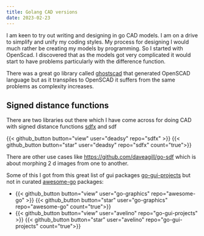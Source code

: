 ```yaml
---
title: Golang CAD versions
date: 2023-02-23
---
```

I am keen to try out writing and designing in go CAD models.  I am on a drive to simplify and unify my coding styles.  My process for designing  I would much rather be creating my models by programming. So I started with OpenScad. I discovered that as the models got very complicated it would start to have problems particularly with the difference function.

There was a great go library called [ghostscad][] that generated OpenSCAD language but as it transpiles to OpenSCAD it suffers from the same problems as complexity increases.


## Signed distance functions

There are two libraries out there which I have come across for doing CAD with signed distance functions [sdfx][] and sdf

{{< github_button button="view"  user="deadsy" repo="sdfx" >}}
{{< github_button button="star"  user="deadsy" repo="sdfx" count="true">}}

There are other use cases like https://github.com/daveagill/go-sdf which is about morphing 2 d images from one to another.

[ghostscad]:https://github.com/ljanyst/ghostscad
[sdfx]:https://github.com/deadsy/sdfx

Some of this I got from this great list of gui packages [go-gui-projects][] but not in curated [awesome-go][] packages:

- {{< github_button button="view"  user="go-graphics" repo="awesome-go" >}}
  {{< github_button button="star"  user="go-graphics" repo="awesome-go" count="true">}}
- {{< github_button button="view"  user="avelino" repo="go-gui-projects" >}}
{{< github_button button="star"  user="avelino" repo="go-gui-projects" count="true">}}

[go-gui-projects]: https://github.com/go-graphics/go-gui-projects
[awesome-go]:https://github.com/avelino/awesome-go